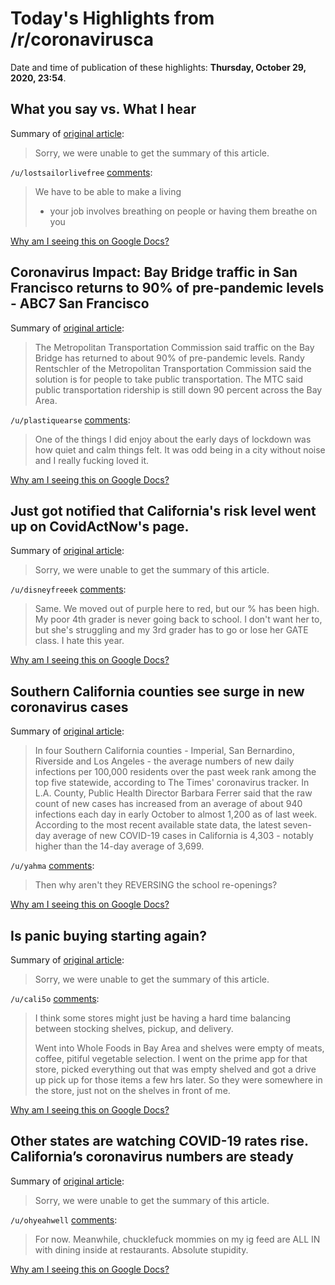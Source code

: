 # Today's Highlights from /r/coronavirusca

Date and time of publication of these highlights: **Thursday, October 29, 2020, 23:54**.

## What you say vs. What I hear

Summary of [original article](https://i.redd.it/wpbd76z674w51.jpg):

> Sorry, we were unable to get the summary of this article.

`/u/lostsailorlivefree` [comments](https://www.reddit.com/r/CoronavirusCA/comments/jkkxv1/what_you_say_vs_what_i_hear/):

> We have to be able to make a living
> - your job involves breathing on people or having them breathe on you

[Why am I seeing this on Google Docs?](https://docs.google.com/document/d/1Dc6We63vOXIZsc0op-Bt4abqkYjXzOigalQqFxmvvbM/edit?usp=sharing)

## Coronavirus Impact: Bay Bridge traffic in San Francisco returns to 90% of pre-pandemic levels - ABC7 San Francisco

Summary of [original article](https://abc7news.com/traffic/bay-bridge-traffic-picking-back-up-amid-covid-19/7441538/):

> The Metropolitan Transportation Commission said traffic on the Bay Bridge has returned to about 90% of pre-pandemic levels. Randy Rentschler of the Metropolitan Transportation Commission said the solution is for people to take public transportation. The MTC said public transportation ridership is still down 90 percent across the Bay Area.

`/u/plastiquearse` [comments](https://www.reddit.com/r/CoronavirusCA/comments/jkdelm/coronavirus_impact_bay_bridge_traffic_in_san/):

> One of the things I did enjoy about the early days of lockdown was how quiet and calm things felt. It was odd being in a city without noise and I really fucking loved it.

[Why am I seeing this on Google Docs?](https://docs.google.com/document/d/1Dc6We63vOXIZsc0op-Bt4abqkYjXzOigalQqFxmvvbM/edit?usp=sharing)

## Just got notified that California's risk level went up on CovidActNow's page.

Summary of [original article](https://covidactnow.org/us/california-ca?s=1211297):

> Sorry, we were unable to get the summary of this article.

`/u/disneyfreeek` [comments](https://www.reddit.com/r/CoronavirusCA/comments/jkjt7d/just_got_notified_that_californias_risk_level/):

> Same. We moved out of purple here to red, but our % has been high. My poor 4th grader is never going back to school. I don't want her to, but she's struggling and my 3rd grader has to go or lose her GATE class. I hate this year.

[Why am I seeing this on Google Docs?](https://docs.google.com/document/d/1Dc6We63vOXIZsc0op-Bt4abqkYjXzOigalQqFxmvvbM/edit?usp=sharing)

## Southern California counties see surge in new coronavirus cases

Summary of [original article](https://www.latimes.com/california/story/2020-10-27/southern-california-counties-see-increase-in-new-coronavirus-cases-data-show):

> In four Southern California counties - Imperial, San Bernardino, Riverside and Los Angeles - the average numbers of new daily infections per 100,000 residents over the past week rank among the top five statewide, according to The Times' coronavirus tracker. In L.A. County, Public Health Director Barbara Ferrer said that the raw count of new cases has increased from an average of about 940 infections each day in early October to almost 1,200 as of last week. According to the most recent available state data, the latest seven-day average of new COVID-19 cases in California is 4,303 - notably higher than the 14-day average of 3,699.

`/u/yahma` [comments](https://www.reddit.com/r/CoronavirusCA/comments/jjr4pd/southern_california_counties_see_surge_in_new/):

> Then why aren't they REVERSING the school re-openings?

[Why am I seeing this on Google Docs?](https://docs.google.com/document/d/1Dc6We63vOXIZsc0op-Bt4abqkYjXzOigalQqFxmvvbM/edit?usp=sharing)

## Is panic buying starting again?

Summary of [original article](https://www.reddit.com/r/CoronavirusCA/comments/jjp6a1/is_panic_buying_starting_again/):

> Sorry, we were unable to get the summary of this article.

`/u/cali5o` [comments](https://www.reddit.com/r/CoronavirusCA/comments/jjp6a1/is_panic_buying_starting_again/):

> I think some stores might just be having a hard time balancing between stocking shelves, pickup, and delivery. 
> 
> Went into Whole Foods in Bay Area and shelves were empty of meats, coffee, pitiful vegetable selection. I went on the prime app for that store, picked everything out that was empty shelved and got a drive up pick up for those items a few hrs later. So they were somewhere in the store, just not on the shelves in front of me.

[Why am I seeing this on Google Docs?](https://docs.google.com/document/d/1Dc6We63vOXIZsc0op-Bt4abqkYjXzOigalQqFxmvvbM/edit?usp=sharing)

## Other states are watching COVID-19 rates rise. California’s coronavirus numbers are steady

Summary of [original article](https://www.sacbee.com/news/politics-government/capitol-alert/article246569713.html):

> Sorry, we were unable to get the summary of this article.

`/u/ohyeahwell` [comments](https://www.reddit.com/r/CoronavirusCA/comments/jj5l1z/other_states_are_watching_covid19_rates_rise/):

> For now. Meanwhile, chucklefuck mommies on my ig feed are ALL IN with dining inside at restaurants. Absolute stupidity.

[Why am I seeing this on Google Docs?](https://docs.google.com/document/d/1Dc6We63vOXIZsc0op-Bt4abqkYjXzOigalQqFxmvvbM/edit?usp=sharing)

